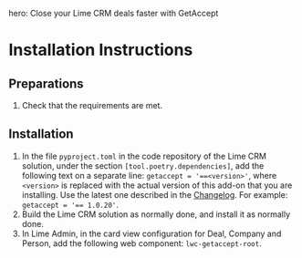 hero: Close your Lime CRM deals faster with GetAccept

# Installation Instructions

## Preparations

1. Check that the requirements are met.

## Installation

1. In the file `pyproject.toml` in the code repository of the Lime CRM solution, under the section `[tool.poetry.dependencies]`, add the following text on a separate line: `getaccept = '==<version>'`, where `<version>` is replaced with the actual version of this add-on that you are installing. Use the latest one described in the [Changelog](changelog.md). For example: `getaccept = '== 1.0.20'`.
2. Build the Lime CRM solution as normally done, and install it as normally done.
3. In Lime Admin, in the card view configuration for Deal, Company and Person, add the following web component: `lwc-getaccept-root`.
